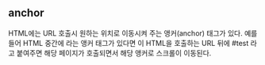 ## anchor
HTML에는 URL 호출시 원하는 위치로 이동시켜 주는 앵커(anchor) 태그가 있다. 예를 들어 HTML 중간에 <a id="test"></a> 라는 앵커 태그가 있다면 이 HTML을 호출하는 URL 뒤에 \#test 라고 붙여주면 해당 페이지가 호출되면서 해당 앵커로 스크롤이 이동된다.